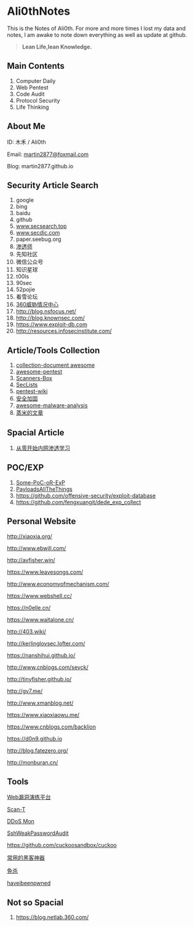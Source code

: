 
# Ali0thNotes

This is the Notes of Ali0th. For more and more times I lost my data and notes, I am awake to note down everything as well as update at github.

> **Lean Life,lean Knowledge.**

## Main Contents

1. Computer Daily
2. Web Pentest
3. Code Audit
4. Protocol Security
5. Life Thinking


## About Me

ID: 木禾 / Ali0th

Email: martin2877@foxmail.com

Blog: martin2877.github.io


## Security Article Search

1. google
2. bing
3. baidu
4. github
5. www.secsearch.top
6. www.secdic.com
7. paper.seebug.org
8. [渗透师](shentoushi.top)
9. 先知社区
10. 微信公众号
11. 知识星球
12. t00ls
13. 90sec
14. 52pojie
15. 看雪论坛
16. [360威胁情况中心](https://ti.360.net/blog/)
17. http://blog.nsfocus.net/
18. http://blog.knownsec.com/
19. https://www.exploit-db.com
20. http://resources.infosecinstitute.com/


## Article/Tools Collection

1. [collection-document awesome](https://github.com/klionsec/collection-document)
2. [awesome-pentest](https://github.com/enaqx/awesome-pentest)
3. [Scanners-Box](https://github.com/We5ter/Scanners-Box)
4. [SecLists](https://github.com/danielmiessler/SecLists)
5. [pentest-wiki](https://github.com/nixawk/pentest-wiki)
6. [安全加固](https://wiki.secyun.org/)
7. [awesome-malware-analysis](https://github.com/rshipp/awesome-malware-analysis)
8. [蒸米的文章](https://github.com/zhengmin1989/MyArticles)


## Spacial Article

1. [从零开始内网渗透学习](https://github.com/l3m0n/pentest_study)


## POC/EXP

1. [Some-PoC-oR-ExP](https://github.com/coffeehb/Some-PoC-oR-ExP)
2. [PayloadsAllTheThings](https://github.com/swisskyrepo/PayloadsAllTheThings)
3. https://github.com/offensive-security/exploit-database
4. https://github.com/fengxuangit/dede_exp_collect



## Personal Website

http://xiaoxia.org/

http://www.ebwill.com/

http://avfisher.win/

https://www.leavesongs.com/

http://www.economyofmechanism.com/

https://www.webshell.cc/

https://n0elle.cn/

https://www.waitalone.cn/

http://403.wiki/

http://kerlinglovsec.lofter.com/

https://nanshihui.github.io/

http://www.cnblogs.com/sevck/

http://tinyfisher.github.io/

http://gv7.me/

http://www.xmanblog.net/

https://www.xiaoxiaowu.me/

https://www.cnblogs.com/backlion

https://d0n9.github.io

http://blog.fatezero.org/

http://monburan.cn/

## Tools

[Web漏洞演练平台](https://github.com/710leo/ZVulDrill)

[Scan-T](https://github.com/nanshihui/Scan-T)

[DDoS Mon](https://ddosmon.net)

[SshWeakPasswordAudit](https://github.com/penoxcn/SshWeakPasswordAudit)

https://github.com/cuckoosandbox/cuckoo

[常用的黑客神器](https://github.com/backlion/hack-for-tools)

[免杀](https://github.com/backlion/secist_script)

[haveibeenpwned](https://haveibeenpwned.com/)



## Not so Spacial

1. https://blog.netlab.360.com/
